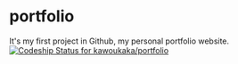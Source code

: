 portfolio
=========
It's my first project in Github, my personal portfolio website.
[ ![Codeship Status for kawoukaka/portfolio](https://codeship.com/projects/41d08660-581f-0132-6bba-5a2f44d2a21b/status)](https://codeship.com/projects/50003)
